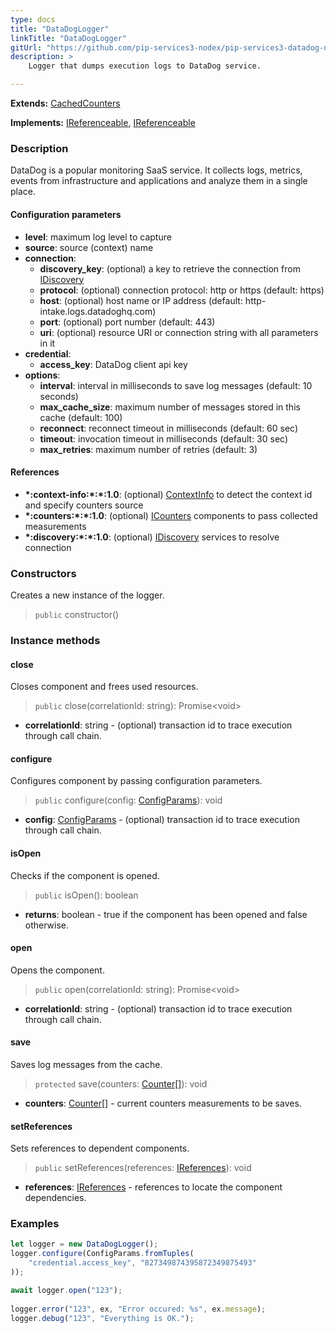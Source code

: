 ```yaml
---
type: docs
title: "DataDogLogger"
linkTitle: "DataDogLogger"
gitUrl: "https://github.com/pip-services3-nodex/pip-services3-datadog-nodex"
description: >
    Logger that dumps execution logs to DataDog service.

---
```


**Extends:** [CachedCounters](../../../rpc/services/rest_client)

**Implements:** [IReferenceable](../../../commons/refer/ireferenceable), [IReferenceable](../../../commons/run/iopenable)

### Description

DataDog is a popular monitoring SaaS service. It collects logs, metrics, events
from infrastructure and applications and analyze them in a single place.

#### Configuration parameters

- **level**: maximum log level to capture
- **source**: source (context) name
- **connection**:
    - **discovery_key**: (optional) a key to retrieve the connection from [IDiscovery](../../../components/connect/idiscovery)
    - **protocol**: (optional) connection protocol: http or https (default: https)
    - **host**: (optional) host name or IP address (default: http-intake.logs.datadoghq.com)
    - **port**: (optional) port number (default: 443)
    - **uri**: (optional) resource URI or connection string with all parameters in it
- **credential**:
    - **access_key**: DataDog client api key
- **options**:
    - **interval**: interval in milliseconds to save log messages (default: 10 seconds)
    - **max_cache_size**: maximum number of messages stored in this cache (default: 100)
    - **reconnect**: reconnect timeout in milliseconds (default: 60 sec)
    - **timeout**: invocation timeout in milliseconds (default: 30 sec)
    - **max_retries**: maximum number of retries (default: 3)



#### References

- **\*:context-info:\*:\*:1.0**: (optional) [ContextInfo](../../../components/info/context_info) to detect the context id and specify counters source
- **\*:counters:\*:\*:1.0**: (optional) [ICounters](../../../components/count/icounters) components to pass collected measurements
- **\*:discovery:\*:\*:1.0**: (optional) [IDiscovery](../../../components/connect/idiscovery) services to resolve connection

### Constructors
Creates a new instance of the logger.

> `public` constructor()


### Instance methods

#### close
Closes component and frees used resources.

> `public` close(correlationId: string): Promise\<void\>

- **correlationId**: string - (optional) transaction id to trace execution through call chain.


#### configure
Configures component by passing configuration parameters.

> `public` configure(config: [ConfigParams](../../../commons/config/config_params)): void

- **config**: [ConfigParams](../../../commons/config/config_params) - (optional) transaction id to trace execution through call chain.

#### isOpen
Checks if the component is opened.

> `public` isOpen(): boolean

- **returns**: boolean - true if the component has been opened and false otherwise.


#### open
Opens the component.

> `public` open(correlationId: string): Promise\<void\>

- **correlationId**: string - (optional) transaction id to trace execution through call chain.


#### save
Saves log messages from the cache.

> `protected` save(counters: [Counter[]](../../../components/count/counter)): void

- **counters**: [Counter[]](../../../components/count/counter) - current counters measurements to be saves.


#### setReferences
Sets references to dependent components.

> `public` setReferences(references: [IReferences](../../../commons/refer/ireferences)): void

- **references**: [IReferences](../../../commons/refer/ireferences) - references to locate the component dependencies.


### Examples

```typescript
let logger = new DataDogLogger();
logger.configure(ConfigParams.fromTuples(
    "credential.access_key", "827349874395872349875493"
));

await logger.open("123");
   
logger.error("123", ex, "Error occured: %s", ex.message);
logger.debug("123", "Everything is OK.");
```